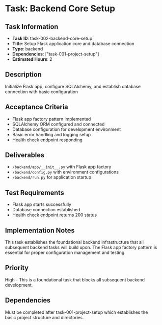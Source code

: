 # Task: Backend Core Setup

## Task Information
- **Task ID**: task-002-backend-core-setup
- **Title**: Setup Flask application core and database connection
- **Type**: backend
- **Dependencies**: ["task-001-project-setup"]
- **Estimated Hours**: 2

## Description
Initialize Flask app, configure SQLAlchemy, and establish database connection with basic configuration

## Acceptance Criteria
- Flask app factory pattern implemented
- SQLAlchemy ORM configured and connected
- Database configuration for development environment
- Basic error handling and logging setup
- Health check endpoint responding

## Deliverables
- `/backend/app/__init__.py` with Flask app factory
- `/backend/config.py` with environment configurations
- `/backend/run.py` for application startup

## Test Requirements
- Flask app starts successfully
- Database connection established
- Health check endpoint returns 200 status

## Implementation Notes
This task establishes the foundational backend infrastructure that all subsequent backend tasks will build upon. The Flask app factory pattern is essential for proper configuration management and testing.

## Priority
High - This is a foundational task that blocks all subsequent backend development.

## Dependencies
Must be completed after task-001-project-setup which establishes the basic project structure and directories.